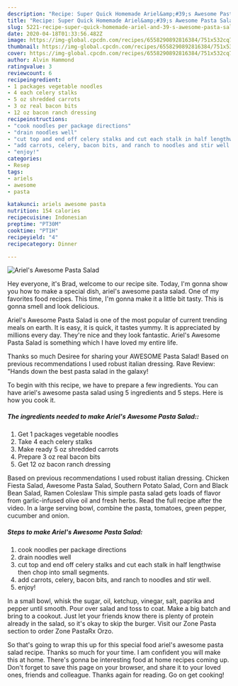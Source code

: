 ```yaml
---
description: "Recipe: Super Quick Homemade Ariel&amp;#39;s Awesome Pasta Salad"
title: "Recipe: Super Quick Homemade Ariel&amp;#39;s Awesome Pasta Salad"
slug: 5221-recipe-super-quick-homemade-ariel-and-39-s-awesome-pasta-salad
date: 2020-04-18T01:33:56.482Z
image: https://img-global.cpcdn.com/recipes/6558290892816384/751x532cq70/ariels-awesome-pasta-salad-recipe-main-photo.jpg
thumbnail: https://img-global.cpcdn.com/recipes/6558290892816384/751x532cq70/ariels-awesome-pasta-salad-recipe-main-photo.jpg
cover: https://img-global.cpcdn.com/recipes/6558290892816384/751x532cq70/ariels-awesome-pasta-salad-recipe-main-photo.jpg
author: Alvin Hammond
ratingvalue: 3
reviewcount: 6
recipeingredient:
- 1 packages vegetable noodles
- 4 each celery stalks
- 5 oz shredded carrots
- 3 oz real bacon bits
- 12 oz bacon ranch dressing
recipeinstructions:
- "cook noodles per package directions"
- "drain noodles well"
- "cut top and end off celery stalks and cut each stalk in half lengthwise then chop into small segments."
- "add carrots, celery, bacon bits, and ranch to noodles and stir well."
- "enjoy!"
categories:
- Resep
tags:
- ariels
- awesome
- pasta

katakunci: ariels awesome pasta
nutrition: 154 calories
recipecuisine: Indonesian
preptime: "PT30M"
cooktime: "PT1H"
recipeyield: "4"
recipecategory: Dinner

---
```



![Ariel&#39;s Awesome Pasta Salad](https://img-global.cpcdn.com/recipes/6558290892816384/751x532cq70/ariels-awesome-pasta-salad-recipe-main-photo.jpg)

Hey everyone, it's Brad, welcome to our recipe site. Today, I'm gonna show you how to make a special dish, ariel&#39;s awesome pasta salad. One of my favorites food recipes. This time, I'm gonna make it a little bit tasty. This is gonna smell and look delicious.

Ariel&#39;s Awesome Pasta Salad is one of the most popular of current trending meals on earth. It is easy, it is quick, it tastes yummy. It is appreciated by millions every day. They're nice and they look fantastic. Ariel&#39;s Awesome Pasta Salad is something which I have loved my entire life.

Thanks so much Desiree for sharing your AWESOME Pasta Salad! Based on previous recommendations I used robust italian dressing. Rave Review: &#34;Hands down the best pasta salad in the galaxy!


To begin with this recipe, we have to prepare a few ingredients. You can have ariel&#39;s awesome pasta salad using 5 ingredients and 5 steps. Here is how you cook it.

##### The ingredients needed to make Ariel&#39;s Awesome Pasta Salad::

1. Get 1 packages vegetable noodles
1. Take 4 each celery stalks
1. Make ready 5 oz shredded carrots
1. Prepare 3 oz real bacon bits
1. Get 12 oz bacon ranch dressing


Based on previous recommendations I used robust italian dressing. Chicken Fiesta Salad, Awesome Pasta Salad, Southern Potato Salad, Corn and Black Bean Salad, Ramen Coleslaw This simple pasta salad gets loads of flavor from garlic-infused olive oil and fresh herbs. Read the full recipe after the video. In a large serving bowl, combine the pasta, tomatoes, green pepper, cucumber and onion. 

##### Steps to make Ariel&#39;s Awesome Pasta Salad:

1. cook noodles per package directions
1. drain noodles well
1. cut top and end off celery stalks and cut each stalk in half lengthwise then chop into small segments.
1. add carrots, celery, bacon bits, and ranch to noodles and stir well.
1. enjoy!


In a small bowl, whisk the sugar, oil, ketchup, vinegar, salt, paprika and pepper until smooth. Pour over salad and toss to coat. Make a big batch and bring to a cookout. Just let your friends know there is plenty of protein already in the salad, so it&#39;s okay to skip the burger. Visit our Zone Pasta section to order Zone PastaRx Orzo. 

So that's going to wrap this up for this special food ariel&#39;s awesome pasta salad recipe. Thanks so much for your time. I am confident you will make this at home. There's gonna be interesting food at home recipes coming up. Don't forget to save this page on your browser, and share it to your loved ones, friends and colleague. Thanks again for reading. Go on get cooking!
